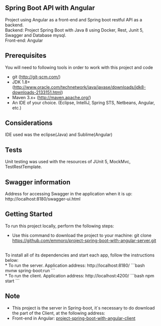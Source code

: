 ## Spring Boot API with Angular
Project using Angular as a front-end and Spring boot restful API as a backend.
</br>
Backend: Project Spring Boot with Java 8 using Docker, Rest, Junit 5, Swagger and Database mysql.
</br>
Front-end: Angular
</br>

## Prerequisites
You will need to following tools in order to work with this project and code
</br>
* git (http://git-scm.com/)
* JDK 1.8+ (http://www.oracle.com/technetwork/java/javase/downloads/jdk8-downloads-2133151.html)
* Maven 3.x+ (http://maven.apache.org/)
* An IDE of your choice.  (Eclipse, IntelliJ, Spring STS, Netbeans, Angular, etc.)

## Considerations
IDE used was the eclipse(Java) and Sublime(Angular)
</br>

## Tests
Unit testing was used with the resources of JUnit 5, MockMvc, TestRestTemplate.
</br>

## Swagger information
Address for accessing Swagger in the application when it is up: http://localhost:8180/swagger-ui.html
</br>

## Getting Started
To run this project locally, perform the following steps:
</br>
* Use this command to download the project to your machine: git clone https://github.com/emmoro/project-spring-boot-with-angular-server.git
</br>
To install all of its dependencies and start each app, follow the instructions below:
</br>
* To run the server. Application address: http://localhost:8180/
```bash
mvnw spring-boot:run
```
</br>
* To run the client. Application address: http://localhost:4200/
```bash
npm start
```
</br>

## Note
* This project is the server in Spring-boot, it´s necessary to do download the part of the Client, at the following address:
* Front-end in Angular: <a href="https://github.com/emmoro/project-spring-boot-with-angular-client">project-spring-boot-with-angular-client</a>
